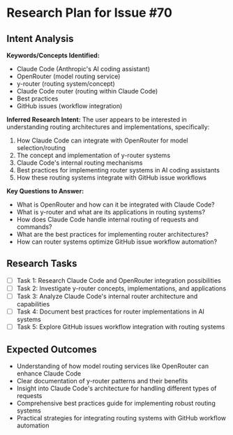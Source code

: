# Research Plan for Issue #70

## Intent Analysis
**Keywords/Concepts Identified:** 
- Claude Code (Anthropic's AI coding assistant)
- OpenRouter (model routing service)
- y-router (routing system/concept)
- Claude Code router (routing within Claude Code)
- Best practices
- GitHub issues (workflow integration)

**Inferred Research Intent:** 
The user appears to be interested in understanding routing architectures and implementations, specifically:
1. How Claude Code can integrate with OpenRouter for model selection/routing
2. The concept and implementation of y-router systems
3. Claude Code's internal routing mechanisms
4. Best practices for implementing router systems in AI coding assistants
5. How these routing systems integrate with GitHub issue workflows

**Key Questions to Answer:**
- What is OpenRouter and how can it be integrated with Claude Code?
- What is y-router and what are its applications in routing systems?
- How does Claude Code handle internal routing of requests and commands?
- What are the best practices for implementing router architectures?
- How can router systems optimize GitHub issue workflow automation?

## Research Tasks
- [ ] Task 1: Research Claude Code and OpenRouter integration possibilities
- [ ] Task 2: Investigate y-router concepts, implementations, and applications
- [ ] Task 3: Analyze Claude Code's internal router architecture and capabilities
- [ ] Task 4: Document best practices for router implementations in AI systems
- [ ] Task 5: Explore GitHub issues workflow integration with routing systems

## Expected Outcomes
- Understanding of how model routing services like OpenRouter can enhance Claude Code
- Clear documentation of y-router patterns and their benefits
- Insight into Claude Code's architecture for handling different types of requests
- Comprehensive best practices guide for implementing robust routing systems
- Practical strategies for integrating routing systems with GitHub workflow automation